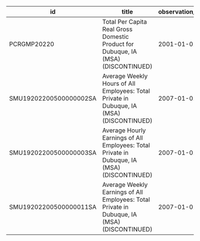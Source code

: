 | id                     | title                                                                                       | observation_start   | observation_end   |
|------------------------|---------------------------------------------------------------------------------------------|---------------------|-------------------|
| PCRGMP20220            | Total Per Capita Real Gross Domestic Product for Dubuque, IA (MSA) (DISCONTINUED)           | 2001-01-01          | 2017-01-01        |
| SMU19202200500000002SA | Average Weekly Hours of All Employees: Total Private in Dubuque, IA (MSA) (DISCONTINUED)    | 2007-01-01          | 2022-03-01        |
| SMU19202200500000003SA | Average Hourly Earnings of All Employees: Total Private in Dubuque, IA (MSA) (DISCONTINUED) | 2007-01-01          | 2022-03-01        |
| SMU19202200500000011SA | Average Weekly Earnings of All Employees: Total Private in Dubuque, IA (MSA) (DISCONTINUED) | 2007-01-01          | 2022-03-01        |